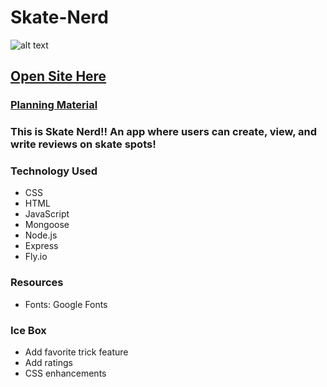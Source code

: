 # Skate-Nerd
![alt text](https://user-images.githubusercontent.com/118700235/213603943-3c178b94-ccd3-4ccd-942d-89338ded6b29.jpeg)
## [Open Site Here](https://skate-nerd.fly.dev/)

### [Planning Material](https://trello.com/b/P08W4Hly/skate-nerd)

### This is Skate Nerd!! An app where users can create, view, and write reviews on skate spots!

### Technology Used
  * CSS
  * HTML
  * JavaScript
  * Mongoose
  * Node.js
  * Express
  * Fly.io

### Resources
* Fonts: Google Fonts

### Ice Box
* Add favorite trick feature
* Add ratings
* CSS enhancements
